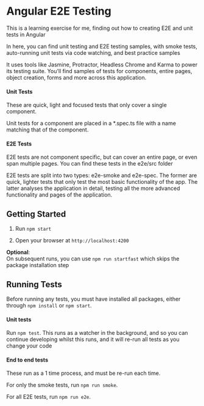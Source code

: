 # Angular E2E Testing
This is a learning exercise for me, finding out how to creating E2E and unit tests in Angular
  
In here, you can find unit testing and E2E testing samples, with smoke tests, auto-running unit tests via code watching, and best practice samples

It uses tools like Jasmine, Protractor, Headless Chrome and Karma to power its testing suite. You'll find samples of tests for components, entire pages, object creation, forms and more across this application.

#### Unit Tests
These are quick, light and focused tests that only cover a single component. 

Unit tests for a component are placed in a \*.spec.ts file with a name matching that of the component.

#### E2E Tests
E2E tests are not component specific, but can cover an entire page, or even span multiple pages. You can find these tests in the e2e/src folder

E2E tests are split into two types: e2e-smoke and e2e-spec. The former are quick, lighter tests that only test the most basic functionality of the app. The latter analyses the application in detail, testing all the more advanced functionality and pages of the application. 

## Getting Started

1. Run `npm start`

1. Open your browser at `http://localhost:4200`

**Optional**:
<br/>
On subsequent runs, you can use `npm run startfast` which skips the package installation step

## Running Tests
Before running any tests, you must have installed all packages, either through `npm install` or `npm start`.

#### Unit tests
Run `npm test`. This runs as a watcher in the background, and so you can continue developing whilst this runs, and it will re-run all tests as you change your code

#### End to end tests
These run as a 1 time process, and must be re-run each time.

For only the smoke tests, run `npm run smoke`. 

For all E2E tests, run `npm run e2e`.
